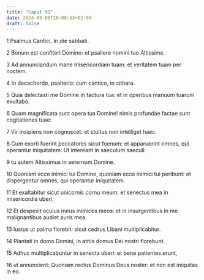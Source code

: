 ```yaml
---
title: "Caput 91"
date: 2024-09-06T20:00:53+02:00
draft: false
---
```



1 Psalmus Cantici, In die sabbati.

2 Bonum est confiteri Domino: et psallere nomini tuo Altissime.

3 Ad annunciandum mane misericordiam tuam: et veritatem tuam per noctem.

4 In decachordo, psalterio: cum cantico, in cithara.

5 Quia delectasti me Domine in factura tua: et in operibus manuum tuarum exultabo.

6 Quam magnificata sunt opera tua Domine! nimis profundae factae sunt cogitationes tuae:

7 Vir insipiens non cognoscet: et stultus non intelliget haec.

8 Cum exorti fuerint peccatores sicut foenum: et apparuerint omnes, qui operantur iniquitatem: Ut intereant in saeculum saeculi:

9 tu autem Altissimus in aeternum Domine.

10 Quoniam ecce inimici tui Domine, quoniam ecce inimici tui peribunt: et dispergentur omnes, qui operantur iniquitatem.

11 Et exaltabitur sicut unicornis cornu meum: et senectus mea in misericordia uberi.

12 Et despexit oculus meus inimicos meos: et in insurgentibus in me malignantibus audiet auris mea.

13 Iustus ut palma florebit: sicut cedrus Libani multiplicabitur.

14 Plantati in domo Domini, in atriis domus Dei nostri florebunt.

15 Adhuc multiplicabuntur in senecta uberi: et bene patientes erunt,

16 ut annuncient: Quoniam rectus Dominus Deus noster: et non est iniquitas in eo.

